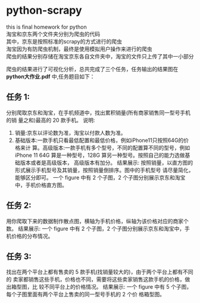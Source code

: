 # python-scrapy
this is final homework for python  
淘宝和京东两个文件夹分别为爬虫的代码  
其中，京东是按照标准的scrapy的方式进行的爬虫  
淘宝因为有防爬虫机制，最终是使用模拟用户操作来进行的爬虫  
爬虫的结果分别存储在淘宝京东各自文件夹中，淘宝的文件只上传了其中一小部分  
  
  
  
爬虫的结果进行了可视化分析，总共完成了三个任务，任务输出的结果图在 **__python大作业.pdf__** 中,任务题目如下：
## **任务 1:**
分别爬取京东和淘宝，在手机频道中，找出累积销量(所有商家销售同一型号手机的销 量之和)最高的 20 款手机。
说明:
1) 销量:京东以评论数为准，淘宝以付款人数为准。
2) 基础版本:一款手机只看最低配置和最低价格，例如iPhone11只按照64G的价格来计 算。高级版本:一款手机有多个型号，不同的配置算不同的型号，例如 iPhone 11 64G 算是一种型号，128G 算另一种型号。按照自己的能力选做基础版本或者是高级版本， 高级版本有加分。
结果展示:
按照销量，以直方图的形式展示手机型号及其销量，按照销量倒排序。图中的手机型号 请尽量简化，能够区分即可。
一个 figure 中有 2 个子图，2 个子图分别展示京东和淘宝中，手机价格直方图。
  

## **任务 2:**
用你爬取下来的数据制作散点图，横轴为手机价格，纵轴为该价格对应的商家个数。
结果展示:
一个 figure 中有 2 个子图，2 个子图分别展示京东和淘宝中，手机价格的分布情况。
  


## **任务 3:**
找出在两个平台上都有售卖的 5 款手机(找销量较大的)，由于两个平台上都有不同的 卖家都销售这些手机，价格也不同，需要将这些卖家销售这款手机的价格，做出箱型图，比 较不同平台上的价格情况。
结果展示:
一个 figure 中有 5 个子图，每个子图里面有两个平台上售卖的同一型号手机的 2 个价 格箱型图。
